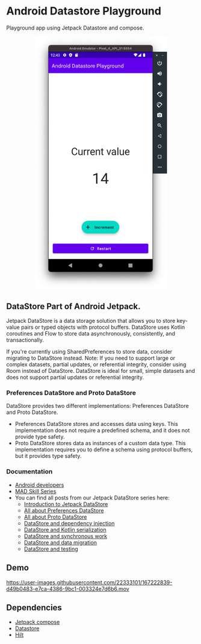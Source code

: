 # Android Datastore Playground

Playground app using Jetpack Datastore and compose.

<p align="center">
  <img width="350" src="https://github.com/santimattius/android-datastore-playground/blob/master/capture/capture_datastore_playground.png?raw=true" alt="App Capture"/>
 </p> 
  
## DataStore Part of Android Jetpack.

Jetpack DataStore is a data storage solution that allows you to store key-value pairs or typed
objects with protocol buffers. DataStore uses Kotlin coroutines and Flow to store data
asynchronously, consistently, and transactionally.

If you're currently using SharedPreferences to store data, consider migrating to DataStore instead.
Note: If you need to support large or complex datasets, partial updates, or referential integrity,
consider using Room instead of DataStore. DataStore is ideal for small, simple datasets and does not
support partial updates or referential integrity. 

### Preferences DataStore and Proto DataStore

DataStore provides two different implementations: Preferences DataStore and Proto DataStore.

- Preferences DataStore stores and accesses data using keys. This implementation does not require a predefined schema, and it does not provide type safety.
- Proto DataStore stores data as instances of a custom data type. This implementation requires you to define a schema using protocol buffers, but it provides type safety.

### Documentation

- [Android developers](https://developer.android.com/topic/libraries/architecture/datastore)
- [MAD Skill Series](https://www.youtube.com/playlist?list=PLWz5rJ2EKKc8to3Ere-ePuco69yBUmQ9C)
- You can find all posts from our Jetpack DataStore series here:
  - [Introduction to Jetpack DataStore](https://medium.com/androiddevelopers/introduction-to-jetpack-datastore-3dc8d74139e7)
  - [All about Preferences DataStore](https://medium.com/androiddevelopers/all-about-preferences-datastore-cc7995679334)
  - [All about Proto DataStore](https://medium.com/androiddevelopers/all-about-proto-datastore-1b1af6cd2879)
  - [DataStore and dependency injection](https://medium.com/androiddevelopers/datastore-and-dependency-injection-ea32b95704e3)
  - [DataStore and Kotlin serialization](https://medium.com/androiddevelopers/datastore-and-kotlin-serialization-8b25bf0be66c)
  - [DataStore and synchronous work](https://medium.com/androiddevelopers/datastore-and-synchronous-work-576f3869ec4c)
  - [DataStore and data migration](https://medium.com/androiddevelopers/datastore-and-data-migration-fdca806eb1aa)
  - [DataStore and testing](https://medium.com/androiddevelopers/datastore-and-testing-edf7ae8df3d8)

## Demo


https://user-images.githubusercontent.com/22333101/167222839-d49b0483-e7ca-4386-9bc1-003324e7d6b6.mov



## Dependencies

- [Jetpack compose]()
- [Datastore]()
- [Hilt]()


